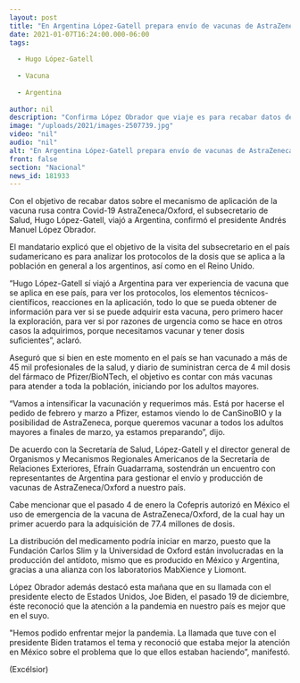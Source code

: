 ```yaml
---
layout: post
title: "En Argentina López-Gatell prepara envío de vacunas de AstraZeneca"
date: 2021-01-07T16:24:00.000-06:00
tags:
  
  - Hugo López-Gatell
  
  - Vacuna
  
  - Argentina
  
author: nil
description: "Confirma López Obrador que viaje es para recabar datos del mecanismo de aplicación de dosis; López-Gatell se reunirá con autoridades argentina para distribución de fármaco a México"
image: "/uploads/2021/images-2507739.jpg"
video: "nil"
audio: "nil"
alt: "En Argentina López-Gatell prepara envío de vacunas de AstraZeneca"
front: false
section: "Nacional"
news_id: 181933
---
```


Con el objetivo de recabar datos sobre el mecanismo de aplicación de la vacuna rusa contra Covid-19 AstraZeneca/Oxford, el subsecretario de Salud, Hugo López-Gatell, viajó a Argentina, confirmó el presidente Andrés Manuel López Obrador.

El mandatario explicó que el objetivo de la visita del subsecretario en el país sudamericano es para analizar los protocolos de la dosis que se aplica a la población en general a los argentinos, así como en el Reino Unido.

“Hugo López-Gatell sí viajó a Argentina para ver experiencia de vacuna que se aplica en ese país, para ver los protocolos, los elementos técnicos-científicos, reacciones en la aplicación, todo lo que se pueda obtener de información para ver si se puede adquirir esta vacuna, pero primero hacer la exploración, para ver si por razones de urgencia como se hace en otros casos la adquirimos, porque necesitamos vacunar y tener dosis suficientes”, aclaró.

Aseguró que si bien en este momento en el país se han vacunado a más de 45 mil profesionales de la salud, y diario de suministran cerca de 4 mil dosis del fármaco de Pfizer/BioNTech, el objetivo es contar con más vacunas para atender a toda la población, iniciando por los adultos mayores.

“Vamos a intensificar la vacunación y requerimos más. Está por hacerse el pedido de febrero y marzo a Pfizer, estamos viendo lo de CanSinoBIO y la posibilidad de AstraZeneca, porque queremos vacunar a todos los adultos mayores a finales de marzo, ya estamos preparando”, dijo.

De acuerdo con la Secretaría de Salud, López-Gatell y el director general de Organismos y Mecanismos Regionales Americanos de la Secretaría de Relaciones Exteriores, Efraín Guadarrama, sostendrán un encuentro con representantes de Argentina para gestionar el envío y producción de vacunas de AstraZeneca/Oxford a nuestro país.

Cabe mencionar que el pasado 4 de enero la Cofepris autorizó en México el uso de emergencia de la vacuna de AstraZeneca/Oxford,  de la cual hay un primer acuerdo para la adquisición de 77.4 millones de dosis.

La distribución del medicamento podría iniciar en marzo, puesto que la Fundación Carlos Slim y la Universidad de Oxford están involucradas en la producción del antídoto, mismo que es producido en México y Argentina, gracias a una alianza con los laboratorios MabXience y Liomont.

López Obrador además destacó esta mañana que en su llamada con el presidente electo de Estados Unidos, Joe Biden, el pasado 19 de diciembre, éste reconoció que la atención a la pandemia en nuestro país es mejor que en el suyo.

"Hemos podido enfrentar mejor la pandemia. La llamada que tuve con el presidente Biden tratamos el tema y reconoció que estaba mejor la atención en México sobre el problema que lo que ellos estaban haciendo”, manifestó.

(Excélsior)